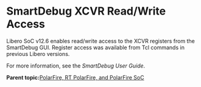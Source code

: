 # SmartDebug XCVR Read/Write Access

Libero SoC v12.6 enables read/write access to the XCVR registers from the SmartDebug GUI. Register access was available from Tcl commands in previous Libero versions.

For more information, see the *SmartDebug User Guide*.

**Parent topic:**[PolarFire, RT PolarFire, and PolarFire SoC](GUID-FD2E56AA-67B5-4642-BA0B-63904E515EA3.md)

